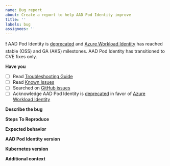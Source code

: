 ```yaml
---
name: Bug report
about: Create a report to help AAD Pod Identity improve
title: ''
labels: bug
assignees: ''
---
```


❗ AAD Pod Identity is [deprecated](https://github.com/Azure/aad-pod-identity#-announcement) and [Azure Workload Identity](https://github.com/Azure/azure-workload-identity) has reached stable (OSS) and GA (AKS) milestones. AAD Pod Identity has transitioned to CVE fixes only.

**Have you**

- [ ] Read [Troubleshooting Guide](https://azure.github.io/aad-pod-identity/docs/troubleshooting/)
- [ ] Read [Known Issues](https://azure.github.io/aad-pod-identity/docs/known-issues/)
- [ ] Searched on [GitHub issues](https://github.com/Azure/aad-pod-identity/issues)
- [ ] Acknowledge AAD Pod Identity is [deprecated](https://github.com/Azure/aad-pod-identity#-announcement) in favor of [Azure Workload Identity](https://github.com/Azure/azure-workload-identity)

**Describe the bug**

**Steps To Reproduce**

**Expected behavior**

**AAD Pod Identity version**

**Kubernetes version**

**Additional context**

